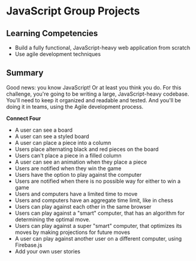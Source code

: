 # JavaScript Group Projects

## Learning Competencies

* Build a fully functional, JavaScript-heavy web application from scratch
* Use agile development techniques

## Summary

Good news: you know JavaScript! Or at least you think you do. For this challenge, you're going to be writing a large, JavaScript-heavy codebase. You'll need to keep it organized and readable and tested. And you'll be doing it in teams, using the Agile development process.

**Connect Four**
* A user can see a board
* A user can see a styled board
* A user can place a piece into a column
* Users place alternating black and red pieces on the board
* Users can't place a piece in a filled column
* A user can see an animation when they place a piece
* Users are notified when they win the game
* Users have the option to play against the computer
* Users are notified when there is no possible way for either to win a game
* Users and computers have a limited time to move
* Users and computers have an aggregate time limit, like in chess
* Users can play against each other in the same browser
* Users can play against a "smart" computer, that has an algorithm for determining the optimal move.
* Users can play against a super "smart" computer, that optimizes its moves by making projections for future moves
* A user can play against another user on a different computer, using Firebase.js
* Add your own user stories
